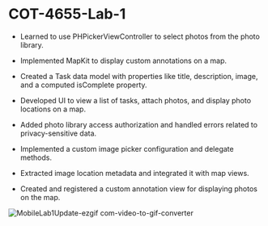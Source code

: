 # COT-4655-Lab-1

* Learned to use PHPickerViewController to select photos from the photo library.

* Implemented MapKit to display custom annotations on a map.

* Created a Task data model with properties like title, description, image, and a computed isComplete property.

* Developed UI to view a list of tasks, attach photos, and display photo locations on a map.

* Added photo library access authorization and handled errors related to privacy-sensitive data.

* Implemented a custom image picker configuration and delegate methods.

* Extracted image location metadata and integrated it with map views.

* Created and registered a custom annotation view for displaying photos on the map.




![MobileLab1Update-ezgif com-video-to-gif-converter](https://github.com/user-attachments/assets/e466a410-9d82-4a31-891f-08a2779acb8d)


